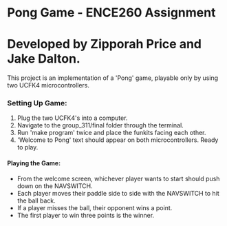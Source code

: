 # Pong Game - ENCE260 Assignment

<h1> Developed by Zipporah Price and Jake Dalton. </h1>

This project is an implementation of a 'Pong' game, playable only by using two UCFK4 microcontrollers.

### Setting Up Game:
1. Plug the two UCFK4's into a computer.
2. Navigate to the group_311/final folder through the terminal.
3. Run 'make program' twice and place the funkits facing each other.
4. 'Welcome to Pong' text should appear on both microcontrollers. Ready to play.

#### Playing the Game:
- From the welcome screen, whichever player wants to start should push down on the NAVSWITCH.
- Each player moves their paddle side to side with the NAVSWITCH to hit the ball back.
- If a player misses the ball, their opponent wins a point.
- The first player to win three points is the winner.
